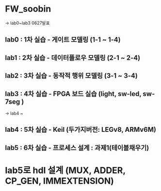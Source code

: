 # FW_soobin
-> lab0~lab3 0627발표
## lab0 : 1차 실습 - 게이트 모델링  (1-1 ~ 1-4) 
## lab1 : 2차 실습 - 데이터플로우 모델링  (2-1 ~ 2-4)
## lab2 : 3차 실습 - 동작적 행위 모델링 (3-1 ~ 3-4)
## lab3 : 4차 실습 - FPGA 보드 실습 (light, sw-led, sw-7seg )
-> lab4 ~
## lab4 : 5차 실습 - Keil (두가지버전: LEGv8, ARMv6M)
## lab5 : 6차 실습 - 프로세스 설계 : 과제1(테이블채우기)
# lab5로 hdl 설계 (MUX, ADDER, CP_GEN, IMMEXTENSION)
